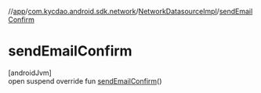 //[app](../../../index.md)/[com.kycdao.android.sdk.network](../index.md)/[NetworkDatasourceImpl](index.md)/[sendEmailConfirm](send-email-confirm.md)

# sendEmailConfirm

[androidJvm]\
open suspend override fun [sendEmailConfirm](send-email-confirm.md)()
